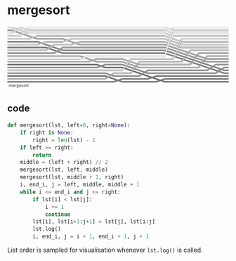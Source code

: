 # mergesort
![detail](images/weave-mergesort.png)
## code
```python
def mergesort(lst, left=0, right=None):
    if right is None:
        right = len(lst) - 1
    if left >= right:
        return
    middle = (left + right) // 2
    mergesort(lst, left, middle)
    mergesort(lst, middle + 1, right)
    i, end_i, j = left, middle, middle + 1
    while i <= end_i and j <= right:
        if lst[i] < lst[j]:
            i += 1
            continue
        lst[i], lst[i+1:j+1] = lst[j], lst[i:j]
        lst.log()
        i, end_i, j = i + 1, end_i + 1, j + 1
```

List order is sampled for visualisation whenever `lst.log()` is called.